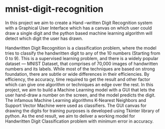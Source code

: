 # mnist-digit-recognition
In this project we aim to create a Hand –written Digit Recognition system with a Graphical User Interface which has a canvas on which user could draw a single digit and the python based  machine learning algorithm will detect which digit the user has drawn.

Handwritten Digit Recognition is a classification problem, where the model tries to classify the handwritten digit to any of the 10 numbers (Starting from 0 to 9). This is a supervised learning problem, and there is a widely popular dataset — MNIST Dataset, that comprises of 70,000 images of handwritten numbers and its labels. While most of the techniques are based on strong foundation, there are subtle or wide differences in their efficiencies. By efficiency, the accuracy, time required to get the result and other factor which can give one algorithm or techniques an edge over the rest. In this project, we aim to build a Machine Learning model with a GUI that lets the user hand-draw a number on the screen, and the model predicts the digit. The infamous Machine Learning algorithms K-Nearest Neighbors and Support Vector Machine were used as classifiers. The GUI canvas for drawing the digits for training purposes is developed using Tkinter library of python. As the end result, we aim to deliver a working model for Handwritten Digit Classification problem with minimum error in accuracy.
